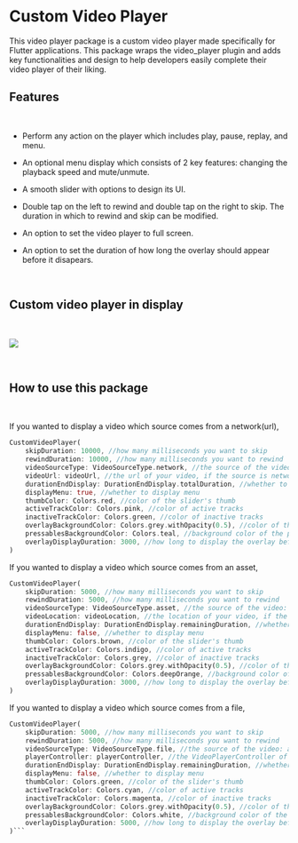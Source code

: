 # Custom Video Player

This video player package is a custom video player made specifically for Flutter applications. This package wraps the video_player plugin and adds key functionalities and design to help developers easily complete their video player of their liking.

## Features

<br />

* Perform any action on the player which includes play, pause, replay, and menu.

* An optional menu display which consists of 2 key features: changing the playback speed and mute/unmute.

* A smooth slider with options to design its UI.

* Double tap on the left to rewind and double tap on the right to skip. The duration in which to rewind and skip can be modified.

* An option to set the video player to full screen. 

* An option to set the duration of how long the overlay should appear before it disapears.

<br />

## Custom video player in display  

<br />

![](https://github.com/joec05/files/blob/main/custom_video_player/preview_video_player.gif?raw=true)

<br />

## How to use this package

<br />

If you wanted to display a video which source comes from a network(url), 

```dart
CustomVideoPlayer(
    skipDuration: 10000, //how many milliseconds you want to skip
    rewindDuration: 10000, //how many milliseconds you want to rewind
    videoSourceType: VideoSourceType.network, //the source of the video: assets, file, network,
    videoUrl: videoUrl, //the url of your video, if the source is network
    durationEndDisplay: DurationEndDisplay.totalDuration, //whether to display in total duration or remaining duration
    displayMenu: true, //whether to display menu
    thumbColor: Colors.red, //color of the slider's thumb
    activeTrackColor: Colors.pink, //color of active tracks
    inactiveTrackColor: Colors.green, //color of inactive tracks
    overlayBackgroundColor: Colors.grey.withOpacity(0.5), //color of the overlay's background
    pressablesBackgroundColor: Colors.teal, //background color of the pressable icons such as play, pause, replay, and menu
    overlayDisplayDuration: 3000, //how long to display the overlay before it disappears, in ms
)
```

If you wanted to display a video which source comes from an asset,

```dart
CustomVideoPlayer(
    skipDuration: 5000, //how many milliseconds you want to skip
    rewindDuration: 5000, //how many milliseconds you want to rewind
    videoSourceType: VideoSourceType.asset, //the source of the video: asset, file, network,
    videoLocation: videoLocation, //the location of your video, if the source is asset
    durationEndDisplay: DurationEndDisplay.remainingDuration, //whether to display in total duration or remaining duration
    displayMenu: false, //whether to display menu
    thumbColor: Colors.brown, //color of the slider's thumb
    activeTrackColor: Colors.indigo, //color of active tracks
    inactiveTrackColor: Colors.grey, //color of inactive tracks
    overlayBackgroundColor: Colors.grey.withOpacity(0.5), //color of the overlay's background
    pressablesBackgroundColor: Colors.deepOrange, //background color of the pressable icons such as play, pause, replay, and menu
    overlayDisplayDuration: 3000, //how long to display the overlay before it disappears, in ms,
)
```

If you wanted to display a video which source comes from a file, 

```dart
CustomVideoPlayer(
    skipDuration: 5000, //how many milliseconds you want to skip
    rewindDuration: 5000, //how many milliseconds you want to rewind
    videoSourceType: VideoSourceType.file, //the source of the video: asset, file, network,
    playerController: playerController, //the VideoPlayerController of your video, if the source is file
    durationEndDisplay: DurationEndDisplay.remainingDuration, //whether to display in total duration or remaining duration
    displayMenu: false, //whether to display menu
    thumbColor: Colors.green, //color of the slider's thumb
    activeTrackColor: Colors.cyan, //color of active tracks
    inactiveTrackColor: Colors.magenta, //color of inactive tracks
    overlayBackgroundColor: Colors.grey.withOpacity(0.5), //color of the overlay's background
    pressablesBackgroundColor: Colors.white, //background color of the pressable icons such as play, pause, replay, and menu
    overlayDisplayDuration: 5000, //how long to display the overlay before it disappears, in ms
)```

